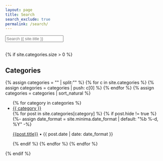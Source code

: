 ```yaml
---
layout: page 
title: Search
search_exclude: true
permalink: /search/
---
```


<!-- adapted from https://github.com/pmarsceill/just-the-docs -->
<script type="text/javascript" src="{{ '/assets/js/search.js' | relative_url }}"></script>
<script type="text/javascript" src="{{ '/assets/js/vendor/lunr.min.js' | relative_url }}"></script>

<div class="search">
    <div class="search-input-wrap">
    <input type="text" class="js-search-input search-input input-block form-control" tabindex="0" placeholder="Search {{ site.title }}" aria-label="Search {{ site.title }}" autocomplete="off">
    </div>
    <br>
    <div class="js-search-results search-results-wrap"></div>
</div>

{% if site.categories.size > 0 %}
<h2>Categories</h2>

  {% assign categories = "" | split:"" %}
  {% for c in site.categories %}
    {% assign categories = categories | push: c[0] %}
  {% endfor %}
  {% assign categories = categories | sort_natural %}

  <ul> 
  {% for category in categories %}
      <li><a href="#{{ category }}">{{ category }}</a></li>
      {% for post in site.categories[category] %}
        {% if post.hide != true %}
        {%- assign date_format = site.minima.date_format | default: "%b %-d, %Y" -%}
        <article class="archive-item">
          <p class="post-meta post-meta-title"><a class="page-meta" href="{{ site.baseurl }}{{ post.url }}">{{post.title}}</a>  • {{ post.date | date: date_format }}</p>
        </article>
        {% endif %}
      {% endfor %}
  {% endfor %}
  </ul>

{% endif %}
